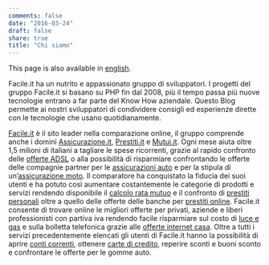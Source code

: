 ```yaml
---
comments: false
date: "2016-03-24"
draft: false
share: true
title: "Chi siamo"
---
```


This page is also available in <a href="/eng/who-we-are/">english</a>.

Facile.it ha un nutrito e appassionato gruppo di sviluppatori. I progetti del gruppo Facile.it si basano su PHP fin dal 2008, più il tempo passa più nuove tecnologie entrano a far parte del Know How aziendale.
Questo Blog permette ai nostri sviluppatori di condividere consigli ed esperienze dirette con le tecnologie che usano quotidianamente.

<a href="http://www.facile.it/" target="_blank">Facile.it</a> è il sito leader nella comparazione online, il gruppo comprende anche i domini <a href="http://www.assicurazione.it/" target="_blank">Assicurazione.it</a>, <a href="http://www.prestiti.it/" target="_blank">Prestiti.it</a> e <a href="http://www.mutui.it/" target="_blank">Mutui.it</a>. Ogni mese aiuta oltre 1,5 milioni di italiani a tagliare le spese ricorrenti, grazie al rapido confronto delle <a href="http://www.facile.it/adsl/risultati.html" target="_blank">offerte ADSL</a> o alla possibilità di risparmiare confrontando le offerte delle compagnie partner per le <a href="http://www.facile.it/assicurazioni-auto.html" target="_blank">assicurazioni auto</a> e per la stipula di un’<a href="http://www.facile.it/assicurazioni-moto.html" target="_blank">assicurazione moto</a>. 
Il comparatore ha conquistato la fiducia dei suoi utenti e ha potuto così aumentare costantemente le categorie di prodotti e servizi rendendo disponibile il <a href="https://www.facile.it/mutui/risultati-acquisto.html" target="_blank">calcolo rata mutuo</a> e il confronto di <a href="http://www.facile.it/prestiti-personali.html" target="_blank">prestiti personali</a> oltre a quello delle offerte delle banche per <a href="http://www.facile.it/prestiti.html" target="_blank">prestiti online</a>.
Facile.it consente di trovare online le migliori offerte per privati, aziende e liberi professionisti con partiva iva rendendo facile risparmiare sul costo di <a href="http://www.facile.it/energia-luce-gas.html" target="_blank">luce e gas</a> e sulla bolletta telefonica grazie alle <a href="http://www.facile.it/adsl-internet-casa.html" target="_blank">offerte internet casa</a>. Oltre a tutti i servizi precedentemente elencati gli utenti di Facile.it hanno la possibilità di aprire <a href="http://www.facile.it/conti-correnti.html" target="_blank">conti correnti</a>, ottenere <a href="http://www.facile.it/carta-di-credito.html" target="_blank">carte di credito</a>, reperire sconti e buoni sconto e confrontare le offerte per le gomme auto.
